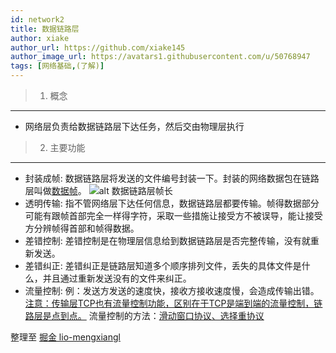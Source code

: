 ```yaml
---
id: network2
title: 数据链路层
author: xiake
author_url: https://github.com/xiake145
author_image_url: https://avatars1.githubusercontent.com/u/50768947
tags: [网络基础,(了解)]
---
```


>1. 概念  
   -----------------
   * 网络层负责给数据链路层下达任务，然后交由物理层执行

<!--truncate-->

>2. 主要功能  
   --------------
   * 封装成帧: 数据链路层将发送的文件编号封装一下。封装的网络数据包在链路层叫做<u>数据帧</u>。 ![alt 数据链路层帧长](https://user-gold-cdn.xitu.io/2020/2/25/1707af157d45aa56?imageslim)
   * 透明传输: 指不管网络层下达任何信息，数据链路层都要传输。帧得数据部分可能有跟帧首部完全一样得字符，采取一些措施让接受方不被误导，能让接受方分辨帧得首部和帧得数据。
   * 差错控制: 差错控制是在物理层信息给到数据链路层是否完整传输，没有就重新发送。
   * 差错纠正: 差错纠正是链路层知道多个顺序排列文件，丢失的具体文件是什么，并且通过重新发送没有的文件来纠正。
   * 流量控制: 例：发送方发送的速度快，接收方接收速度慢，会造成传输出错。
      <u>注意：传输层TCP也有流量控制功能，区别在于TCP是端到端的流量控制，链路层是点到点。</u>
      流量控制的方法：<u>滑动窗口协议、选择重协议</u>

整理至 [掘金 lio-mengxiangl](https://juejin.im/post/5e51febde51d4526c932b390)
